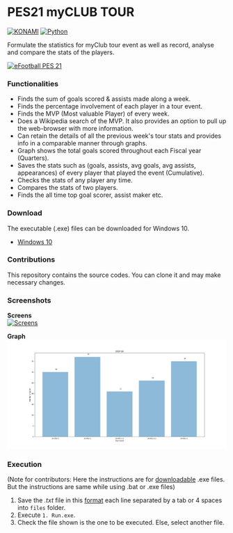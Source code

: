 # PES21 myCLUB TOUR
[![KONAMI](https://i.ibb.co/w77z76H/konami.png)](https://www.konami.com)        [![Python](https://i.ibb.co/6s4pytt/python.png)](https://www.python.org/)

Formulate the statistics for myClub tour event as well as record, analyse and compare the stats of the players.

[![eFootball PES 21](https://i.ibb.co/RY8fWcP/pes21.jpg)](https://www.konami.com/wepes/mobile/en-us/)

### Functionalities
- Finds the sum of goals scored & assists made along a week.
- Finds the percentage involvement of each player in a tour event.
- Finds the MVP (Most valuable Player) of every week.
- Does a Wikipedia search of the MVP. It also provides an option to pull up the web-browser with more information.
- Can retain the details of all the previous week's tour stats and provides info in a comparable manner through graphs.
- Graph shows the total goals scored throughout each Fiscal year (Quarters).
- Saves the stats such as (goals, assists, avg goals, avg assists, appearances) of every player that played the event (Cumulative).
- Checks the stats of any player any time.
- Compares the stats of two players.
- Finds the all time top goal scorer, assist maker etc.

### Download
The executable (.exe) files can be downloaded for Windows 10.
- [Windows 10](www.youtube.com)

### Contributions
This repository contains the source codes. You can clone it and may make necessary changes.

### Screenshots
**Screens**  
[![Screens](https://i.ibb.co/xMjMRXH/screens-min.png)](https://i.ibb.co/5j2W1vK/screens.png)

**Graph**  
![Graph](https://github.com/gokulmanohar/PES21-myCLUB-TOUR/blob/main/statistics/2020%20Q4.jpg?raw=true)


### Execution
(Note for contributors: Here the instructions are for [downloadable](#Download) .exe files. But the instructions are same while using .bat or .exe files)

1. Save the *.txt* file in this [format](https://github.com/gokulmanohar/PES21-myCLUB-TOUR/tree/main/files) each line separated by a tab or 4 spaces into `files` folder.
2. Execute `1. Run.exe`.
3. Check the file shown is the one to be executed. Else, select another file.
